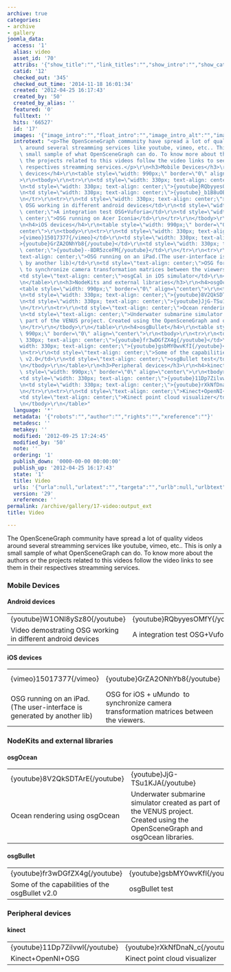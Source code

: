 ```yaml
---
archive: true
categories:
- archive
- gallery
joomla_data:
  access: '1'
  alias: video
  asset_id: '70'
  attribs: '{"show_title":"","link_titles":"","show_intro":"","show_category":"","link_category":"","show_parent_category":"","link_parent_category":"","show_author":"","link_author":"","show_create_date":"","show_modify_date":"","show_publish_date":"","show_item_navigation":"","show_icons":"","show_print_icon":"","show_email_icon":"","show_vote":"","show_hits":"","show_noauth":"","urls_position":"","alternative_readmore":"","article_layout":"","show_publishing_options":"","show_article_options":"","show_urls_images_backend":"","show_urls_images_frontend":""}'
  catid: '12'
  checked_out: '345'
  checked_out_time: '2014-11-18 16:01:34'
  created: '2012-04-25 16:17:43'
  created_by: '50'
  created_by_alias: ''
  featured: '0'
  fulltext: ''
  hits: '66527'
  id: '17'
  images: '{"image_intro":"","float_intro":"","image_intro_alt":"","image_intro_caption":"","image_fulltext":"","float_fulltext":"","image_fulltext_alt":"","image_fulltext_caption":""}'
  introtext: "<p>The OpenSceneGraph community have spread a lot of quality videos\
    \ around several streamming services like youtube, vimeo, etc.. This is only a\
    \ small sample of what OpenSceneGraph can do. To know more about the authors or\
    \ the projects related to this videos follow the video links to see them in their\
    \ respectives streamming services.</p>\r\n<h3>Mobile Devices</h3>\r\n<h4>Android\
    \ devices</h4>\r\n<table style=\"width: 990px;\" border=\"0\" align=\"center\"\
    >\r\n<tbody>\r\n<tr>\r\n<td style=\"width: 330px; text-align: center;\">{youtube}W1ONl8ySz80{/youtube}</td>\r\
    \n<td style=\"width: 330px; text-align: center;\">{youtube}RQbyyesOMfY{/youtube}</td>\r\
    \n<td style=\"width: 330px; text-align: center;\">{youtube}_b1B8uOBwdo{/youtube}</td>\r\
    \n</tr>\r\n<tr>\r\n<td style=\"width: 330px; text-align: center;\">Video demostrating\
    \ OSG working in different android devices</td>\r\n<td style=\"width: 330px; text-align:\
    \ center;\">A integration test OSG+Vuforia</td>\r\n<td style=\"width: 330px; text-align:\
    \ center;\">OSG running on Acer Iconia</td>\r\n</tr>\r\n</tbody>\r\n</table>\r\
    \n<h4>iOS devices</h4>\r\n<table style=\"width: 990px;\" border=\"0\" align=\"\
    center\">\r\n<tbody>\r\n<tr>\r\n<td style=\"width: 330px; text-align: center;\"\
    >{vimeo}15017377{/vimeo}</td>\r\n<td style=\"width: 330px; text-align: center;\"\
    >{youtube}GrZA2ONhYb8{/youtube}</td>\r\n<td style=\"width: 330px; text-align:\
    \ center;\">{youtube}--8DR5zceFM{/youtube}</td>\r\n</tr>\r\n<tr>\r\n<td style=\"\
    text-align: center;\">OSG running on an iPad.(The user-interface is generated\
    \ by another lib)</td>\r\n<td style=\"text-align: center;\">OSG for iOS + uMundo\_\
    \ to synchronize camera transformation matrices between the viewers.</td>\r\n\
    <td style=\"text-align: center;\">osgCal in iOS simulator</td>\r\n</tr>\r\n</tbody>\r\
    \n</table>\r\n<h3>NodeKits and external libraries</h3>\r\n<h4>osgOcean</h4>\r\n\
    <table style=\"width: 990px;\" border=\"0\" align=\"center\">\r\n<tbody>\r\n<tr>\r\
    \n<td style=\"width: 330px; text-align: center;\">{youtube}8V2QkSDTArE{/youtube}</td>\r\
    \n<td style=\"width: 330px; text-align: center;\">{youtube}JjG-TSu1KJA{/youtube}</td>\r\
    \n</tr>\r\n<tr>\r\n<td style=\"text-align: center;\">Ocean rendering using osgOcean</td>\r\
    \n<td style=\"text-align: center;\">Underwater submarine simulator created as\
    \ part of the VENUS project. Created using the OpenSceneGraph and osgOcean libraries.</td>\r\
    \n</tr>\r\n</tbody>\r\n</table>\r\n<h4>osgBullet</h4>\r\n<table style=\"width:\
    \ 990px;\" border=\"0\" align=\"center\">\r\n<tbody>\r\n<tr>\r\n<td style=\"width:\
    \ 330px; text-align: center;\">{youtube}fr3wDGfZX4g{/youtube}</td>\r\n<td style=\"\
    width: 330px; text-align: center;\">{youtube}gsbMY0wvKfI{/youtube}</td>\r\n</tr>\r\
    \n<tr>\r\n<td style=\"text-align: center;\">Some of the capabilities of the osgBullet\
    \ v2.0</td>\r\n<td style=\"text-align: center;\">osgBullet test</td>\r\n</tr>\r\
    \n</tbody>\r\n</table>\r\n<h3>Peripheral devices</h3>\r\n<h4>kinect</h4>\r\n<table\
    \ style=\"width: 990px;\" border=\"0\" align=\"center\">\r\n<tbody>\r\n<tr>\r\n\
    <td style=\"width: 330px; text-align: center;\">{youtube}11Dp7ZilvwI{/youtube}</td>\r\
    \n<td style=\"width: 330px; text-align: center;\">{youtube}rXkNfDnaN_c{/youtube}</td>\r\
    \n</tr>\r\n<tr>\r\n<td style=\"text-align: center;\">Kinect+OpenNI+OSG</td>\r\n\
    <td style=\"text-align: center;\">Kinect point cloud visualizer</td>\r\n</tr>\r\
    \n</tbody>\r\n</table>"
  language: '*'
  metadata: '{"robots":"","author":"","rights":"","xreference":""}'
  metadesc: ''
  metakey: ''
  modified: '2012-09-25 17:24:45'
  modified_by: '50'
  note: ''
  ordering: '1'
  publish_down: '0000-00-00 00:00:00'
  publish_up: '2012-04-25 16:17:43'
  state: '1'
  title: Video
  urls: '{"urla":null,"urlatext":"","targeta":"","urlb":null,"urlbtext":"","targetb":"","urlc":null,"urlctext":"","targetc":""}'
  version: '29'
  xreference: ''
permalink: /archive/gallery/17-video:output_ext
title: Video

---
```

The OpenSceneGraph community have spread a lot of quality videos around several streamming services like youtube, vimeo, etc.. This is only a small sample of what OpenSceneGraph can do. To know more about the authors or the projects related to this videos follow the video links to see them in their respectives streamming services.


### Mobile Devices


#### Android devices




|  |  |  |
| --- | --- | --- |
| {youtube}W1ONl8ySz80{/youtube} | {youtube}RQbyyesOMfY{/youtube} | {youtube}\_b1B8uOBwdo{/youtube} |
| Video demostrating OSG working in different android devices | A integration test OSG+Vuforia | OSG running on Acer Iconia |


#### iOS devices




|  |  |  |
| --- | --- | --- |
| {vimeo}15017377{/vimeo} | {youtube}GrZA2ONhYb8{/youtube} | {youtube}--8DR5zceFM{/youtube} |
| OSG running on an iPad.(The user-interface is generated by another lib) | OSG for iOS + uMundo  to synchronize camera transformation matrices between the viewers. | osgCal in iOS simulator |


### NodeKits and external libraries


#### osgOcean




|  |  |
| --- | --- |
| {youtube}8V2QkSDTArE{/youtube} | {youtube}JjG-TSu1KJA{/youtube} |
| Ocean rendering using osgOcean | Underwater submarine simulator created as part of the VENUS project. Created using the OpenSceneGraph and osgOcean libraries. |


#### osgBullet




|  |  |
| --- | --- |
| {youtube}fr3wDGfZX4g{/youtube} | {youtube}gsbMY0wvKfI{/youtube} |
| Some of the capabilities of the osgBullet v2.0 | osgBullet test |


### Peripheral devices


#### kinect




|  |  |
| --- | --- |
| {youtube}11Dp7ZilvwI{/youtube} | {youtube}rXkNfDnaN\_c{/youtube} |
| Kinect+OpenNI+OSG | Kinect point cloud visualizer |



